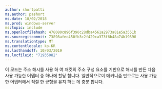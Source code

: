 ```yaml
---
author: shortpatti
ms.author: pashort
ms.date: 10/02/2018
ms.prod: windows-server
ms:topic: include
ms.openlocfilehash: 478080c896f390c28dba4561a2973a81e5a3551b
ms.sourcegitcommit: 73898afec450fb3c2f429ca373f6b48a74b19390
ms.translationtype: MT
ms.contentlocale: ko-KR
ms.lasthandoff: 10/03/2019
ms.locfileid: "71935082"
---
```

이 모드는 주소 해시를 사용 하 여 패킷의 주소 구성 요소를 기반으로 해시를 만든 다음 사용 가능한 어댑터 중 하나에 할당 합니다. 일반적으로이 메커니즘 만으로는 사용 가능한 어댑터에서 적절 한 균형을 유지 하는 데 충분 합니다.